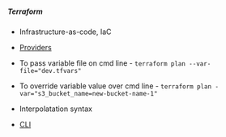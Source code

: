 ##### Terraform

- Infrastructure-as-code, IaC
- [Providers](https://registry.terraform.io/browse/providers)

- To pass variable file on cmd line - `terraform plan --var-file="dev.tfvars"`
- To override variable value over cmd line - `terraform plan -var="s3_bucket_name=new-bucket-name-1"`
- Interpolatation syntax
- [CLI](https://www.terraform.io/docs/cli/commands/index.html)